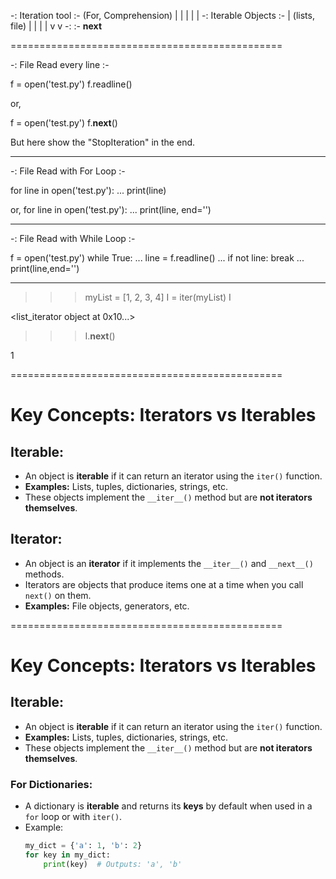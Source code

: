 -: Iteration tool :-
(For, Comprehension)
    |       |
    |       |
    |     -: Iterable Objects :-
    |     (lists, file)
    |       |
    |       |
    v       v
-:              :-
__next__

===============================================

-:  File Read every line  :-

f = open('test.py')
f.readline()

or,

f = open('test.py')
f.__next__()

But here show the "StopIteration" in the end.

------------------------------------------

-:  File Read with For Loop :-

for line in open('test.py'):
...     print(line)

or,
for line in open('test.py'):
...     print(line, end='') 

------------------------------------------

-:  File Read with While Loop :-

f = open('test.py')
while True:
...     line = f.readline()
...     if not line: break
...     print(line,end='')

------------------------------------------

>>> myList = [1, 2, 3, 4]
>>> I = iter(myList)
>>> I

<list_iterator object at 0x10...>

>>> I.__next__()

1

===============================================

# Key Concepts: Iterators vs Iterables

## Iterable:
- An object is **iterable** if it can return an iterator using the `iter()` function.
- **Examples:** Lists, tuples, dictionaries, strings, etc.
- These objects implement the `__iter__()` method but are **not iterators themselves**.

## Iterator:
- An object is an **iterator** if it implements the `__iter__()` and `__next__()` methods.
- Iterators are objects that produce items one at a time when you call `next()` on them.
- **Examples:** File objects, generators, etc.

===============================================

# Key Concepts: Iterators vs Iterables

## Iterable:
- An object is **iterable** if it can return an iterator using the `iter()` function.
- **Examples:** Lists, tuples, dictionaries, strings, etc.
- These objects implement the `__iter__()` method but are **not iterators themselves**.

### For Dictionaries:
- A dictionary is **iterable** and returns its **keys** by default when used in a `for` loop or with `iter()`.
- Example:
  ```python
  my_dict = {'a': 1, 'b': 2}
  for key in my_dict:
      print(key)  # Outputs: 'a', 'b'
